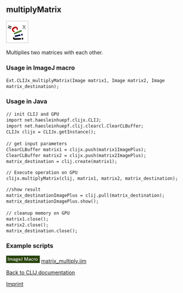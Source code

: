 ## multiplyMatrix
![Image](images/mini_clijx_logo.png)

Multiplies two matrices with each other.

### Usage in ImageJ macro
```
Ext.CLIJx_multiplyMatrix(Image matrix1, Image matrix2, Image matrix_destination);
```


### Usage in Java
```
// init CLIJ and GPU
import net.haesleinhuepf.clijx.CLIJ;
import net.haesleinhuepf.clij.clearcl.ClearCLBuffer;
CLIJx clijx = CLIJx.getInstance();

// get input parameters
ClearCLBuffer matrix1 = clijx.push(matrix1ImagePlus);
ClearCLBuffer matrix2 = clijx.push(matrix2ImagePlus);
matrix_destination = clij.create(matrix1);
```

```
// Execute operation on GPU
clijx.multiplyMatrix(clij, matrix1, matrix2, matrix_destination);
```

```
//show result
matrix_destinationImagePlus = clij.pull(matrix_destination);
matrix_destinationImagePlus.show();

// cleanup memory on GPU
matrix1.close();
matrix2.close();
matrix_destination.close();
```




### Example scripts
<a href="https://github.com/clij/clij-advanced-filters/blob/master/src/main/macro/"><img src="images/language_macro.png" height="20"/></a> [matrix_multiply.ijm](https://github.com/clij/clij-advanced-filters/blob/master/src/main/macro/matrix_multiply.ijm)  


[Back to CLIJ documentation](https://clij.github.io/)

[Imprint](https://clij.github.io/imprint)
